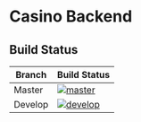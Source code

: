 # Casino Backend

## Build Status

Branch|Build Status
---|---
Master|[![master](https://travis-ci.org/DaoCasino/casino-backend.svg?branch=master)](https://travis-ci.org/DaoCasino/casino-backend)
Develop|[![develop](https://travis-ci.org/DaoCasino/casino-backend.svg?branch=develop)](https://travis-ci.org/DaoCasino/casino-backend)

